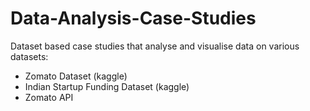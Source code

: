 # Data-Analysis-Case-Studies
Dataset based case studies that analyse and visualise data on various datasets:
- Zomato Dataset (kaggle)
- Indian Startup Funding Dataset (kaggle)
- Zomato API 
